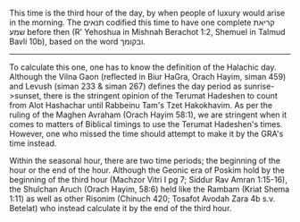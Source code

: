 This time is the third hour of the day, by when people of luxury would arise in the morning. The תנאים codified this time to have one complete קריאת שמע before then (R' Yehoshua in Mishnah Berachot 1:2, Shemuel in Talmud Bavli 10b), based on the word ובקומך.

---

To calculate this one, one has to know the definition of the Halachic day. Although the Vilna Gaon (reflected in Biur HaGra, Orach Hayim, siman 459) and Levush (siman 233 & siman 267) defines the day period as sunrise->sunset, there is the stringent opinion of the Terumat Hadeshen to count from Alot Hashachar until Rabbeinu Tam's Tzet Hakokhavim. As per the ruling of the Maghen Avraham (Orach Hayim 58:1), we are stringent when it comes to matters of Biblical timings to use the Terumat Hadeshen's times. However, one who missed the time should attempt to make it by the GRA's time instead.

Within the seasonal hour, there are two time periods; the beginning of the hour or the end of the hour. Although the Geonic era of Poskim hold by the beginning of the third hour (Machzor Vitri I pg 7; Siddur Rav Amran 1:15-16), the Shulchan Aruch (Orach Hayim, 58:6) held like the Rambam (Kriat Shema 1:11) as well as other Risonim (Chinuch 420; Tosafot Avodah Zara 4b s.v. Betelat) who instead calculate it by the end of the third hour.